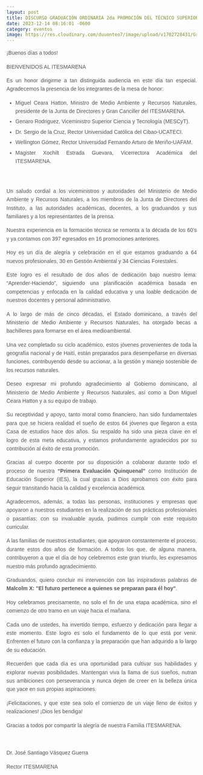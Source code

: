 ```yaml
---
layout: post
title: DISCURSO GRADUACIÓN ORDINARIA 2da PROMOCIÓN DEL TÉCNICO SUPERIOR
date: 2023-12-14 08:16:01 -0600
category: eventos
image: https://res.cloudinary.com/duuonteo7/image/upload/v1702728431/Graduacion%20ITESMARENA%202023/IMG-20231215-WA0015.jpg
---
```

<html lang="es">
  <head>
  <meta charset="UTF-8">
  <meta name="viewport" content="width=device-width, initial-scale=1">
  <title>Discurso de Graduación - ITESMARENA</title>
  <style>
    body {
      font-family: 'Arial', sans-serif;
      line-height: 1.6;
      margin: 20px;
    }
    h1 {
      color: #333;
    }
    p, ul {
      text-align: justify;
      color: #555;
    }
    ul {
      margin-bottom: 20px;
    }
    li {
      margin-bottom: 5px;
    }
    blockquote {
      font-style: italic;
      color: #777;
      border-left: 2px solid #ccc;
      padding-left: 10px;
    }
  </style>
</head>
<p style="text-align: justify;">&iexcl;Buenos d&iacute;as a todos!</p>
<p style="text-align: justify;">BIENVENIDOS AL ITESMARENA</p>
<p style="text-align: justify;">Es un honor dirigirme a tan distinguida audiencia en este d&iacute;a tan especial. Agradecemos la presencia de los integrantes de la mesa de honor:</p>
<ul style="text-align: justify;">
<li>Miguel Ceara Hatton, Ministro de Medio Ambiente y Recursos Naturales, presidente de la Junta de Directores y Gran Canciller del ITESMARENA.</li>
<li>Genaro Rodriguez, Viceministro Superior Ciencia y Tecnolog&iacute;a (MESCyT).</li>
<li>Dr. Sergio de la Cruz, Rector Universidad Cat&oacute;lica del Cibao-UCATECI.</li>
<li>Wellington G&oacute;mez, Rector Universidad Fernando Arturo de Meri&ntilde;o-UAFAM.</li>
<li>Magister Xochilt Estrada Guevara, Vicerrectora Acad&eacute;mica del ITESMARENA.</li>
</ul>
<p style="text-align: justify;">&nbsp;</p>
<p style="text-align: justify;">Un saludo cordial a los viceministros y autoridades del Ministerio de Medio Ambiente y Recursos Naturales, a los miembros de la Junta de Directores del Instituto, a las autoridades acad&eacute;micas, docentes, a los graduandos y sus familiares y a los representantes de la prensa.</p>
<p style="text-align: justify;">Nuestra experiencia en la formaci&oacute;n t&eacute;cnica se remonta a la d&eacute;cada de los 60&rsquo;s y ya contamos con 397 egresados en 16 promociones anteriores.</p>
<p style="text-align: justify;">Hoy es un d&iacute;a de alegr&iacute;a y celebraci&oacute;n en el que estamos graduando a 64 nuevos profesionales, 30 en Gesti&oacute;n Ambiental y 34 Ciencias Forestales.</p>
<p style="text-align: justify;">Este logro es el resultado de dos a&ntilde;os de dedicaci&oacute;n bajo nuestro lema: &ldquo;Aprender-Haciendo&rdquo;, siguiendo una planificaci&oacute;n acad&eacute;mica basada en competencias y enfocada en la calidad educativa y una loable dedicaci&oacute;n de nuestros docentes y personal administrativo.</p>
<p style="text-align: justify;">A lo largo de m&aacute;s de cinco d&eacute;cadas, el Estado dominicano, a trav&eacute;s del Ministerio de Medio Ambiente y Recursos Naturales, ha otorgado becas a bachilleres para formarse en el &aacute;rea medioambiental.&nbsp;</p>
<p style="text-align: justify;">Una vez completado su ciclo acad&eacute;mico, estos j&oacute;venes provenientes de toda la geograf&iacute;a nacional y de Hait&iacute;, est&aacute;n preparados para desempe&ntilde;arse en diversas funciones, contribuyendo desde su accionar, a la gesti&oacute;n y manejo sostenible de los recursos naturales.</p>
<p style="text-align: justify;">Deseo expresar mi profundo agradecimiento al Gobierno dominicano, al Ministerio de Medio Ambiente y Recursos Naturales, as&iacute; como a Don Miguel Ceara Hatton y a su equipo de trabajo.&nbsp;</p>
<p style="text-align: justify;">Su receptividad y apoyo, tanto moral como financiero, han sido fundamentales para que se hiciera realidad el sue&ntilde;o de estos 64 j&oacute;venes que llegaron a esta Casa de estudios hace dos a&ntilde;os. Su respaldo ha sido una pieza clave en el logro de esta meta educativa, y estamos profundamente agradecidos por su contribuci&oacute;n al &eacute;xito de esta promoci&oacute;n.</p>
<p style="text-align: justify;">Gracias al cuerpo docente por su disposici&oacute;n a colaborar durante todo el proceso de nuestra <strong>&ldquo;Primera Evaluaci&oacute;n Quinquenal&rdquo; </strong>como Instituci&oacute;n de Educaci&oacute;n Superior (IES), la cual gracias a Dios aprobamos con &eacute;xito para seguir transitando hacia la calidad y excelencia acad&eacute;mica.</p>
<p style="text-align: justify;">Agradecemos, adem&aacute;s, a todas las personas, instituciones y empresas que apoyaron a nuestros estudiantes en la realizaci&oacute;n de sus pr&aacute;cticas profesionales o pasant&iacute;as; con su invaluable ayuda, pudimos cumplir con este requisito curricular.</p>
<p style="text-align: justify;">A las familias de nuestros estudiantes, que apoyaron constantemente el proceso, durante estos dos a&ntilde;os de formaci&oacute;n. A todos los que, de alguna manera, contribuyeron a que el d&iacute;a de hoy celebremos este gran triunfo, les expresamos nuestro m&aacute;s profundo agradecimiento.</p>
<p style="text-align: justify;">Graduandos, quiero concluir mi intervenci&oacute;n con las inspiradoras palabras de <strong>Malcolm X: "El futuro pertenece a quienes se preparan para &eacute;l hoy"</strong>.&nbsp;</p>
<p style="text-align: justify;">Hoy celebramos precisamente, no solo el fin de una etapa acad&eacute;mica, sino el comienzo de otro tramo en un viaje hacia el ma&ntilde;ana.&nbsp;</p>
<p style="text-align: justify;">Cada uno de ustedes, ha invertido tiempo, esfuerzo y dedicaci&oacute;n para llegar a este momento. Este logro es solo el fundamento de lo que est&aacute; por venir. Enfrenten el futuro con la confianza y la preparaci&oacute;n que han adquirido a lo largo de su educaci&oacute;n.&nbsp;</p>
<p style="text-align: justify;">Recuerden que cada d&iacute;a es una oportunidad para cultivar sus habilidades y explorar nuevas posibilidades. Mantengan viva la llama de sus sue&ntilde;os, nutran sus ambiciones con perseverancia y nunca dejen de creer en la belleza &uacute;nica que yace en sus propias aspiraciones.&nbsp;</p>
<p style="text-align: justify;">&iexcl;Felicitaciones, y que este sea solo el comienzo de un viaje lleno de &eacute;xitos y realizaciones! &iexcl;Dios les bendiga!</p>
<p style="text-align: justify;">Gracias a todos por compartir la alegr&iacute;a de nuestra Familia ITESMARENA.</p>
<p style="text-align: justify;">&nbsp;</p>
<p style="text-align: justify;">Dr. Jos&eacute; Santiago V&aacute;squez Guerra</p>
<p style="text-align: justify;">Rector ITESMARENA</p>
</html>
